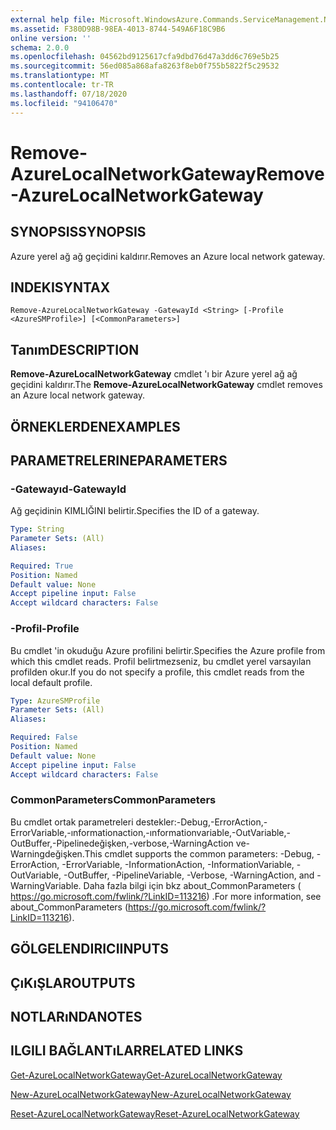 ```yaml
---
external help file: Microsoft.WindowsAzure.Commands.ServiceManagement.Network.dll-Help.xml
ms.assetid: F380D98B-98EA-4013-8744-549A6F18C9B6
online version: ''
schema: 2.0.0
ms.openlocfilehash: 04562bd9125617cfa9dbd76d47a3dd6c769e5b25
ms.sourcegitcommit: 56ed085a868afa8263f8eb0f755b5822f5c29532
ms.translationtype: MT
ms.contentlocale: tr-TR
ms.lasthandoff: 07/18/2020
ms.locfileid: "94106470"
---
```

# <span data-ttu-id="d3d8a-101">Remove-AzureLocalNetworkGateway</span><span class="sxs-lookup"><span data-stu-id="d3d8a-101">Remove-AzureLocalNetworkGateway</span></span>

## <span data-ttu-id="d3d8a-102">SYNOPSIS</span><span class="sxs-lookup"><span data-stu-id="d3d8a-102">SYNOPSIS</span></span>
<span data-ttu-id="d3d8a-103">Azure yerel ağ ağ geçidini kaldırır.</span><span class="sxs-lookup"><span data-stu-id="d3d8a-103">Removes an Azure local network gateway.</span></span>

## <span data-ttu-id="d3d8a-104">INDEKI</span><span class="sxs-lookup"><span data-stu-id="d3d8a-104">SYNTAX</span></span>

```
Remove-AzureLocalNetworkGateway -GatewayId <String> [-Profile <AzureSMProfile>] [<CommonParameters>]
```

## <span data-ttu-id="d3d8a-105">Tanım</span><span class="sxs-lookup"><span data-stu-id="d3d8a-105">DESCRIPTION</span></span>
<span data-ttu-id="d3d8a-106">**Remove-AzureLocalNetworkGateway** cmdlet 'ı bir Azure yerel ağ ağ geçidini kaldırır.</span><span class="sxs-lookup"><span data-stu-id="d3d8a-106">The **Remove-AzureLocalNetworkGateway** cmdlet removes an Azure local network gateway.</span></span>

## <span data-ttu-id="d3d8a-107">ÖRNEKLERDEN</span><span class="sxs-lookup"><span data-stu-id="d3d8a-107">EXAMPLES</span></span>

## <span data-ttu-id="d3d8a-108">PARAMETRELERINE</span><span class="sxs-lookup"><span data-stu-id="d3d8a-108">PARAMETERS</span></span>

### <span data-ttu-id="d3d8a-109">-Gatewayıd</span><span class="sxs-lookup"><span data-stu-id="d3d8a-109">-GatewayId</span></span>
<span data-ttu-id="d3d8a-110">Ağ geçidinin KIMLIĞINI belirtir.</span><span class="sxs-lookup"><span data-stu-id="d3d8a-110">Specifies the ID of a gateway.</span></span>

```yaml
Type: String
Parameter Sets: (All)
Aliases: 

Required: True
Position: Named
Default value: None
Accept pipeline input: False
Accept wildcard characters: False
```

### <span data-ttu-id="d3d8a-111">-Profil</span><span class="sxs-lookup"><span data-stu-id="d3d8a-111">-Profile</span></span>
<span data-ttu-id="d3d8a-112">Bu cmdlet 'in okuduğu Azure profilini belirtir.</span><span class="sxs-lookup"><span data-stu-id="d3d8a-112">Specifies the Azure profile from which this cmdlet reads.</span></span> <span data-ttu-id="d3d8a-113">Profil belirtmezseniz, bu cmdlet yerel varsayılan profilden okur.</span><span class="sxs-lookup"><span data-stu-id="d3d8a-113">If you do not specify a profile, this cmdlet reads from the local default profile.</span></span>

```yaml
Type: AzureSMProfile
Parameter Sets: (All)
Aliases: 

Required: False
Position: Named
Default value: None
Accept pipeline input: False
Accept wildcard characters: False
```

### <span data-ttu-id="d3d8a-114">CommonParameters</span><span class="sxs-lookup"><span data-stu-id="d3d8a-114">CommonParameters</span></span>
<span data-ttu-id="d3d8a-115">Bu cmdlet ortak parametreleri destekler:-Debug,-ErrorAction,-ErrorVariable,-ınformationaction,-ınformationvariable,-OutVariable,-OutBuffer,-Pipelinedeğişken,-verbose,-WarningAction ve-Warningdeğişken.</span><span class="sxs-lookup"><span data-stu-id="d3d8a-115">This cmdlet supports the common parameters: -Debug, -ErrorAction, -ErrorVariable, -InformationAction, -InformationVariable, -OutVariable, -OutBuffer, -PipelineVariable, -Verbose, -WarningAction, and -WarningVariable.</span></span> <span data-ttu-id="d3d8a-116">Daha fazla bilgi için bkz about_CommonParameters ( https://go.microsoft.com/fwlink/?LinkID=113216) .</span><span class="sxs-lookup"><span data-stu-id="d3d8a-116">For more information, see about_CommonParameters (https://go.microsoft.com/fwlink/?LinkID=113216).</span></span>

## <span data-ttu-id="d3d8a-117">GÖLGELENDIRICI</span><span class="sxs-lookup"><span data-stu-id="d3d8a-117">INPUTS</span></span>

## <span data-ttu-id="d3d8a-118">ÇıKıŞLAR</span><span class="sxs-lookup"><span data-stu-id="d3d8a-118">OUTPUTS</span></span>

## <span data-ttu-id="d3d8a-119">NOTLARıNDA</span><span class="sxs-lookup"><span data-stu-id="d3d8a-119">NOTES</span></span>

## <span data-ttu-id="d3d8a-120">ILGILI BAĞLANTıLAR</span><span class="sxs-lookup"><span data-stu-id="d3d8a-120">RELATED LINKS</span></span>

[<span data-ttu-id="d3d8a-121">Get-AzureLocalNetworkGateway</span><span class="sxs-lookup"><span data-stu-id="d3d8a-121">Get-AzureLocalNetworkGateway</span></span>](./Get-AzureLocalNetworkGateway.md)

[<span data-ttu-id="d3d8a-122">New-AzureLocalNetworkGateway</span><span class="sxs-lookup"><span data-stu-id="d3d8a-122">New-AzureLocalNetworkGateway</span></span>](./New-AzureLocalNetworkGateway.md)

[<span data-ttu-id="d3d8a-123">Reset-AzureLocalNetworkGateway</span><span class="sxs-lookup"><span data-stu-id="d3d8a-123">Reset-AzureLocalNetworkGateway</span></span>](./Reset-AzureLocalNetworkGateway.md)


